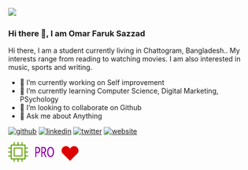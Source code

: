 ![](https://pbs.twimg.com/profile_images/1677039895829966848/U6RBrs_a_400x400.jpg)

### Hi there 👋, I am Omar Faruk Sazzad

Hi there, I am a student currently living in Chattogram, Bangladesh.. My interests range from reading to watching movies. I am also interested in music, sports and writing.

- 🔭 I’m currently working on Self improvement 
- 🌱 I’m currently learning Computer Science, Digital Marketing, PSychology 
- 👯 I’m looking to collaborate on Github 
- 💬 Ask me about Anything 


[<img src='https://cdn.jsdelivr.net/npm/simple-icons@3.0.1/icons/github.svg' alt='github' height='40'>](https://github.com/sazzad100)  [<img src='https://cdn.jsdelivr.net/npm/simple-icons@3.0.1/icons/linkedin.svg' alt='linkedin' height='40'>](https://www.linkedin.com/in/omar-faruk-sazzad-160b2206/)  [<img src='https://cdn.jsdelivr.net/npm/simple-icons@3.0.1/icons/twitter.svg' alt='twitter' height='40'>](https://twitter.com/@faruk_sazzad)  [<img src='https://cdn.jsdelivr.net/npm/simple-icons@3.0.1/icons/icloud.svg' alt='website' height='40'>](https://www.worksofsazzad.blogspot.com)  

<a href='https://docs.github.com/en/developers'><img src='https://raw.githubusercontent.com/acervenky/animated-github-badges/master/assets/devbadge.gif' width='40' height='40'></a> <a href='https://github.com/pricing'><img src='https://raw.githubusercontent.com/acervenky/animated-github-badges/master/assets/pro.gif' width='40' height='40'></a> <a href='https://docs.github.com/en/github/supporting-the-open-source-community-with-github-sponsors'><img src='https://raw.githubusercontent.com/acervenky/animated-github-badges/master/assets/sponsorbadge.gif' width='35' height='35'></a> 

